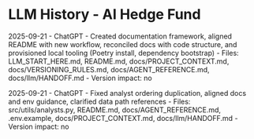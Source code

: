 ﻿# LLM History - AI Hedge Fund

2025-09-21 - ChatGPT - Created documentation framework, aligned README with new workflow, reconciled docs with code structure, and provisioned local tooling (Poetry install, dependency bootstrap) - Files: LLM_START_HERE.md, README.md, docs/PROJECT_CONTEXT.md, docs/VERSIONING_RULES.md, docs/AGENT_REFERENCE.md, docs/llm/HANDOFF.md - Version impact: no

2025-09-21 - ChatGPT - Fixed analyst ordering duplication, aligned docs and env guidance, clarified data path references - Files: src/utils/analysts.py, README.md, docs/AGENT_REFERENCE.md, .env.example, docs/PROJECT_CONTEXT.md, docs/llm/HANDOFF.md - Version impact: no

